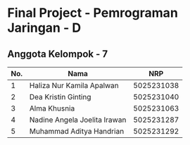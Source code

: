 # Final Project - Pemrograman Jaringan - D


## Anggota Kelompok - 7

| No. | Nama                              | NRP        |
|-----|-----------------------------------|------------|
| 1   | Haliza Nur Kamila Apalwan        | 5025231038 |
| 2   | Dea Kristin Ginting               | 5025231040 |
| 3   | Alma Khusnia                      | 5025231063 |
| 4   | Nadine Angela Joelita Irawan     | 5025231287 |
| 5   | Muhammad Aditya Handrian         | 5025231292 |
